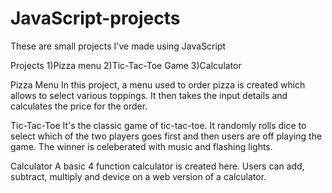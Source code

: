 # JavaScript-projects

These are small projects I've made using JavaScript

Projects
1)Pizza menu
2)Tic-Tac-Toe Game
3)Calculator

Pizza Menu
In this project, a menu used to order pizza is created which allows to select various toppings. It then takes the input details and calculates the price for the order.

Tic-Tac-Toe
It's the classic game of tic-tac-toe. It randomly rolls dice to select which of the two players goes first and then users are off playing the game. The winner is celeberated with music and flashing lights.

Calculator
A basic 4 function calculator is created here. Users can add, subtract, multiply and device on a web version of a calculator.